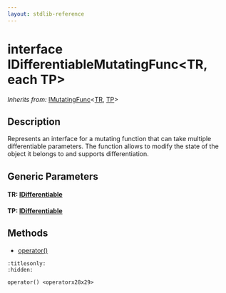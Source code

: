 ```yaml
---
layout: stdlib-reference
---
```


# interface IDifferentiableMutatingFunc\<TR, each TP\>

*Inherits from:* [IMutatingFunc](../../imutatingfunc-019/index.html)\<[TR](../../imutatingfunc-019/index.html#typeparam-TR), [TP](../../imutatingfunc-019/index.html#typeparam-TP)\>

## Description

Represents an interface for a mutating function that can take multiple differentiable parameters.
The function allows to modify the state of the object it belongs to and supports differentiation.


## Generic Parameters

####  <a id="typeparam-TR"></a>TR: [IDifferentiable](../../idifferentiable-01/index.html)
####  <a id="typeparam-TP"></a>TP: [IDifferentiable](../../idifferentiable-01/index.html)

## Methods

* [operator\(\)](../operatorx28x29.html)


```{toctree}
:titlesonly:
:hidden:

operator() <operatorx28x29>
```
